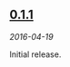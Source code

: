 ## [0.1.1](https://github.com/keithito/SimpleAnimation/releases/tag/0.1.1)
*2016-04-19*

Initial release.